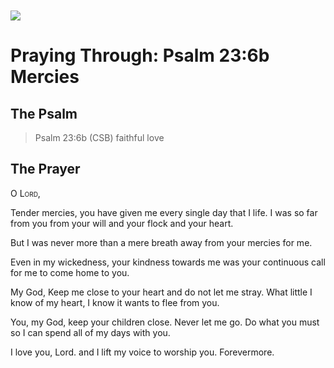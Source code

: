 <img class="intro-left" style="margin-top:10px" src="/images/art-paris-psalter.jpg">

# Praying Through: Psalm 23:6b Mercies

<p style="clear:both;">

## The Psalm

>Psalm 23:6b (CSB)   faithful love

## The Prayer

<div style="font-variant: small-caps;">
O Lord,
</div>


Tender mercies,
  you have given me
  every single day that I life.
I was so far from you
  from your will 
  and your flock
  and your heart.

But I was never more
  than a mere breath away
    from your mercies for me.

Even in my wickedness,
  your kindness towards me
  was your continuous call
  for me to come home to you.

My God,
  Keep me close to your heart
  and do not let me stray.
  What little I know of my heart,
  I know it wants to flee from you.

You, my God,
  keep your children close.
  Never let me go.
  Do what you must
  so I can spend all of my days
  with you.

I love you, Lord.
  and I lift my voice
  to worship you.
  Forevermore.
